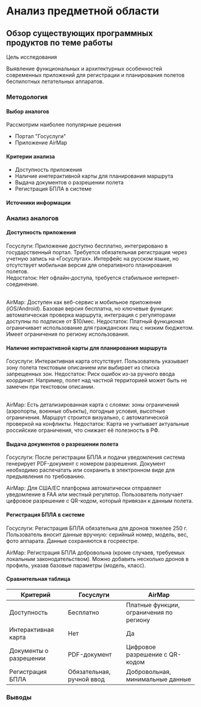 # Анализ предметной области

## Обзор существующих программных продуктов по теме работы

Цель исследования 

Выявление функциональных и архитектурных особенностей современных приложений 
для регистрации и планирования полетов беспилотных летательных аппаратов. 

### Методология

#### Выбор аналогов 

Рассмотрим наиболее популярные решения 

- Портал "Госуслуги"
- Приложение AirMap

#### Критерии анализа

- Доступность приложения
- Наличие инетерактивной карты для планирования маршрута
- Выдача документов о разрешении полета
- Регистрация БПЛА в системе

#### Источники информации



### Анализ аналогов 

#### Доступность приложения

Госуслуги:
Приложение доступно бесплатно, интегрировано в государственный портал. Требуется обязательная регистрация через учетную запись на «Госуслугах». Интерфейс на русском языке, но отсутствует мобильная версия для оперативного планирования полетов.  
Недостаток: Нет офлайн-доступа, требуется стабильное интернет-соединение.
  
<br> AirMap:
Доступен как веб-сервис и мобильное приложение (iOS/Android). Базовая версия бесплатна, но ключевые функции: автоматическая проверка маршрута, интеграция с регуляторами доступны по подписке от $10/мес.
Недостаток: Платный функционал ограничивает использование для гражданских лиц с низким бюджетом. Имеет ограничения по региону использования.

#### Наличие интерактивной карты для планирования маршрута

Госуслуги:
Интерактивная карта отсутствует. Пользователь указывает зону полета текстовым описанием или выбирает из списка запрещенных зон.
Недостаток: Риск ошибок из-за ручного ввода координат. Например, полет над частной территорией может быть не замечен при текстовом описании.

<br> AirMap:
Есть детализированная карта с слоями: зоны ограничений (аэропорты, военные объекты), погодные условия, высотные ограничения. Маршрут строится визуально, с автоматической проверкой на конфликты.
Недостаток: Карта не учитывает актуальные российские ограничения, что снижает её полезность в РФ.

#### Выдача документов о разрешении полета

Госуслуги:
После регистрации БПЛА и подачи уведомления система генерирует PDF-документ с номером разрешения. Документ необходимо распечатать или сохранить в электронном виде для предъявления по требованию.

AirMap:
Для США/ЕС платформа автоматически отправляет уведомление в FAA или местный регулятор. Пользователь получает цифровое разрешение с QR-кодом, который привязан к данным полета.

#### Регистрация БПЛА в системе

Госуслуги:
Регистрация БПЛА обязательна для дронов тяжелее 250 г. Пользователь вносит данные вручную: серийный номер, модель, вес, фото аппарата. Данные сохраняются в госреестре.

AirMap:
Регистрация БПЛА добровольна (кроме случаев, требуемых локальным законодательством). Можно добавить несколько дронов в профиль, указав базовые параметры (модель, класс).

#### Сравнительная таблица 

| Критерий                | Госуслуги                   | AirMap                                  |
|-------------------------|-----------------------------|-----------------------------------------|
| Доступность             | Бесплатно | Платные функции, ограничения по региону |
| Интерактивная карта     | Нет                         | Да                                      |
| Документы о разрешении  | PDF-документ                | Цифровое разрешение с QR-кодом          |
| Регистрация БПЛА        | Обязательная, ручной ввод   | Добровольная, минимальные данные        |

### Выводы 

